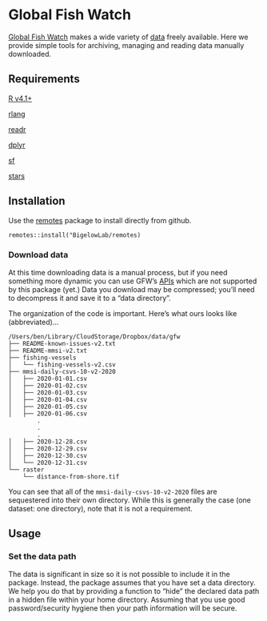 Global Fish Watch
================

[Global Fish Watch](https://globalfishingwatch.org/) makes a wide
variety of [data](https://globalfishingwatch.org/datasets-and-code/)
freely available. Here we provide simple tools for archiving, managing
and reading data manually downloaded.

## Requirements

[R v4.1+](https://www.r-project.org/)

[rlang](https://CRAN.R-project.org/package=rlang)

[readr](https://CRAN.R-project.org/package=readr)

[dplyr](https://CRAN.R-project.org/package=dplyr)

[sf](https://CRAN.R-project.org/package=sf)

[stars](https://CRAN.R-project.org/package=stars)

## Installation

Use the [remotes](https://CRAN.R-project.org/package=remotes) package to
install directly from github.

    remotes::install("BigelowLab/remotes)

### Download data

At this time downloading data is a manual process, but if you need
something more dynamic you can use GFW’s
[APIs](https://globalfishingwatch.org/our-apis/) which are not supported
by this package (yet.) Data you download may be compressed; you’ll need
to decompress it and save it to a “data directory”.

The organization of the code is important. Here’s what ours looks like
(abbreviated)…

    /Users/ben/Library/CloudStorage/Dropbox/data/gfw
    ├── README-known-issues-v2.txt
    ├── README-mmsi-v2.txt
    ├── fishing-vessels
    │   └── fishing-vessels-v2.csv
    ├── mmsi-daily-csvs-10-v2-2020
    │   ├── 2020-01-01.csv
    │   ├── 2020-01-02.csv
    │   ├── 2020-01-03.csv
    │   ├── 2020-01-04.csv
    │   ├── 2020-01-05.csv
    │   ├── 2020-01-06.csv
            .
            .
            .
    │   ├── 2020-12-28.csv
    │   ├── 2020-12-29.csv
    │   ├── 2020-12-30.csv
    │   └── 2020-12-31.csv
    └── raster
        └── distance-from-shore.tif

You can see that all of the `mmsi-daily-csvs-10-v2-2020` files are
sequestered into their own directory. While this is generally the case
(one dataset: one directory), note that it is not a requirement.

## Usage

### Set the data path

The data is significant in size so it is not possible to include it in
the package. Instead, the package assumes that you have set a data
directory. We help you do that by providing a function to “hide” the
declared data path in a hidden file within your home directory. Assuming
that you use good password/security hygiene then your path information
will be secure.
